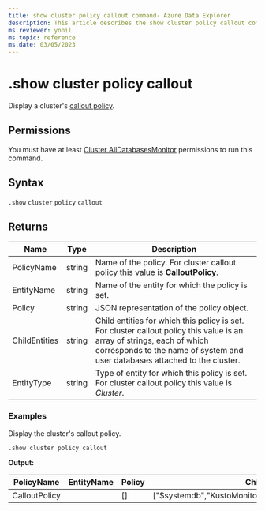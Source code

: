 ```yaml
---
title: show cluster policy callout command- Azure Data Explorer
description: This article describes the show cluster policy callout command in Azure Data Explorer.
ms.reviewer: yonil
ms.topic: reference
ms.date: 03/05/2023
---
```

# .show cluster policy callout

Display a cluster's [callout policy](calloutpolicy.md).

## Permissions

You must have at least [Cluster AllDatabasesMonitor](access-control/role-based-access-control.md) permissions to run this command.

## Syntax

`.show` `cluster` `policy` `callout`

## Returns

| Name          | Type   | Description                                                                                                                                                                                            |
|---------------|--------|--------------------------------------------------------------------------------------------------------------------------------------------------------------------------------------------------------|
| PolicyName    | string | Name of the policy. For cluster callout policy this value is **CalloutPolicy**.                                                                                                                        |
| EntityName    | string | Name of the entity for which the policy is set.                                                                                                                                                        |
| Policy        | string | JSON representation of the policy object.                                                                                                                                                              |
| ChildEntities | string | Child entities for which this policy is set. For cluster callout policy this value is an array of strings, each of which corresponds to the name of system and user databases attached to the cluster. |
| EntityType    | string | Type of entity for which this policy is set. For cluster callout policy this value is *Cluster*.                                                                                                       |

### Examples

Display the cluster's callout policy.

```kusto
.show cluster policy callout
```

**Output:**

| PolicyName    | EntityName | Policy                                                                                               | ChildEntities                                              | EntityType |
|---------------|------------|------------------------------------------------------------------------------------------------------|------------------------------------------------------------|------------|
| CalloutPolicy |            | []                                                                                                   | ["$systemdb","KustoMonitoringPersistentDatabase","TestDB"] | Cluster    |

